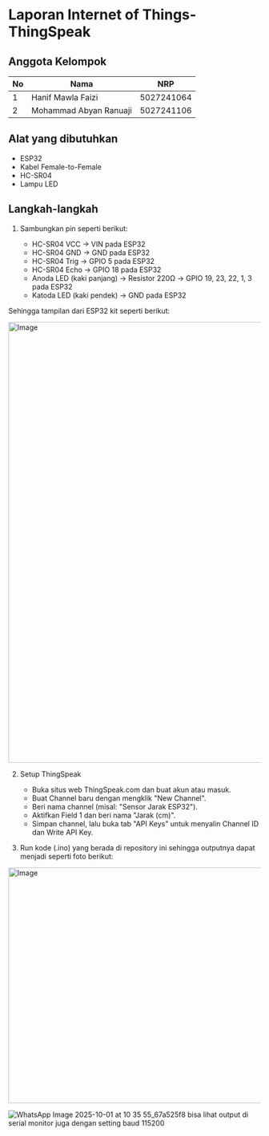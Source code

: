 # Laporan Internet of Things-ThingSpeak

## Anggota Kelompok

| No | Nama                   | NRP         |
|----|------------------------|-------------|
| 1  | Hanif Mawla Faizi | 5027241064  |
| 2  | Mohammad Abyan Ranuaji     | 5027241106 |

## Alat yang dibutuhkan
- ESP32
- Kabel Female-to-Female
- HC-SR04
- Lampu LED

## Langkah-langkah
1. Sambungkan pin seperti berikut:

    - HC-SR04 VCC → VIN pada ESP32
    - HC-SR04 GND → GND pada ESP32
    - HC-SR04 Trig → GPIO 5 pada ESP32
    - HC-SR04 Echo → GPIO 18 pada ESP32
    - Anoda LED (kaki panjang) → Resistor 220Ω → GPIO 19, 23, 22, 1, 3 pada ESP32
    - Katoda LED (kaki pendek) → GND pada ESP32

Sehingga tampilan dari ESP32 kit seperti berikut:

<img width="1599" height="879" alt="Image" src="https://github.com/user-attachments/assets/a1f96f75-93e8-42f6-8d32-f35ed1526e44" />

2. Setup ThingSpeak
    - Buka situs web ThingSpeak.com dan buat akun atau masuk.
    - Buat Channel baru dengan mengklik "New Channel".
    - Beri nama channel (misal: "Sensor Jarak ESP32").
    - Aktifkan Field 1 dan beri nama "Jarak (cm)".
    - Simpan channel, lalu buka tab "API Keys" untuk menyalin Channel ID dan Write API Key.

3.  Run kode (.ino) yang berada di repository ini sehingga outputnya dapat menjadi seperti foto berikut:

<img width="699" height="470" alt="Image" src="https://github.com/user-attachments/assets/8602815f-a93e-4f3d-87b8-a3e085acc706" />

![WhatsApp Image 2025-10-01 at 10 35 55_67a525f8](https://github.com/user-attachments/assets/e1461285-8d19-4cb0-87a2-094f207b765c)
bisa lihat output di serial monitor juga dengan setting baud 115200
